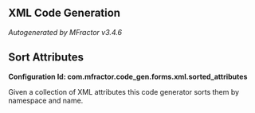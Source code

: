 ## XML Code Generation
*Autogenerated by MFractor v3.4.6*
## Sort Attributes

**Configuration Id: com.mfractor.code_gen.forms.xml.sorted_attributes**

Given a collection of XML attributes this code generator sorts them by namespace and name.


